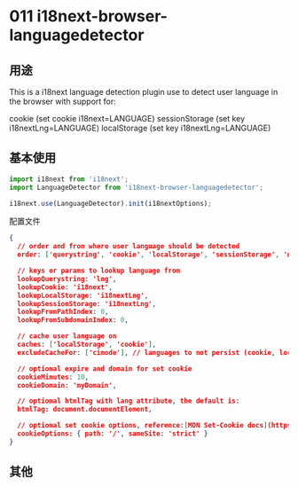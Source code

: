 # 011 i18next-browser-languagedetector

## 用途

This is a i18next language detection plugin use to detect user language in the browser with support for:

cookie (set cookie i18next=LANGUAGE)
sessionStorage (set key i18nextLng=LANGUAGE)
localStorage (set key i18nextLng=LANGUAGE)

## 基本使用

```js
import i18next from 'i18next';
import LanguageDetector from 'i18next-browser-languagedetector';

i18next.use(LanguageDetector).init(i18nextOptions);
```

配置文件

```json
{
  // order and from where user language should be detected
  order: ['querystring', 'cookie', 'localStorage', 'sessionStorage', 'navigator', 'htmlTag', 'path', 'subdomain'],

  // keys or params to lookup language from
  lookupQuerystring: 'lng',
  lookupCookie: 'i18next',
  lookupLocalStorage: 'i18nextLng',
  lookupSessionStorage: 'i18nextLng',
  lookupFromPathIndex: 0,
  lookupFromSubdomainIndex: 0,

  // cache user language on
  caches: ['localStorage', 'cookie'],
  excludeCacheFor: ['cimode'], // languages to not persist (cookie, localStorage)

  // optional expire and domain for set cookie
  cookieMinutes: 10,
  cookieDomain: 'myDomain',

  // optional htmlTag with lang attribute, the default is:
  htmlTag: document.documentElement,

  // optional set cookie options, reference:[MDN Set-Cookie docs](https://developer.mozilla.org/en-US/docs/Web/HTTP/Headers/Set-Cookie)
  cookieOptions: { path: '/', sameSite: 'strict' }
}
```

## 其他
